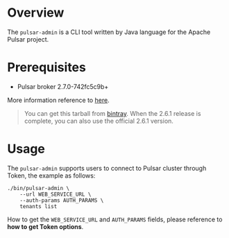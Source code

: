 # Overview

The `pulsar-admin` is a CLI tool written by Java language for the Apache Pulsar project.

# Prerequisites

- Pulsar broker 2.7.0-742fc5c9b+

More information reference to [here](https://github.com/streamnative/pulsarctl/blob/master/README.md).

> You can get this tarball from [bintray](https://bintray.com/streamnative/maven/org.apache.pulsar/2.7.0-742fc5c9b). When the 2.6.1 release is complete, you can also use the official 2.6.1 version.

# Usage

The `pulsar-admin` supports users to connect to Pulsar cluster through Token, the example as follows:

```shell script
./bin/pulsar-admin \
    --url WEB_SERVICE_URL \
    --auth-params AUTH_PARAMS \
    tenants list
```

How to get the `WEB_SERVICE_URL` and `AUTH_PARAMS` fields, please reference to **how to get Token options**.
